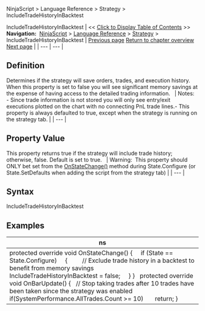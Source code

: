﻿
NinjaScript > Language Reference > Strategy > IncludeTradeHistoryInBacktest

IncludeTradeHistoryInBacktest
| << [Click to Display Table of Contents](includetradehistoryinbacktest.md) >> **Navigation:**     [NinjaScript](ninjascript.md) > [Language Reference](language_reference_wip.md) > [Strategy](strategy.md) > IncludeTradeHistoryInBacktest | [Previous page](includecommission.md) [Return to chapter overview](strategy.md) [Next page](isadoptaccountpositionaware.md) |
| --- | --- |
## Definition
Determines if the strategy will save orders, trades, and execution history. When this property is set to false you will see significant memory savings at the expense of having access to the detailed trading information.
 
| Notes:   - Since trade information is not stored you will only see entry/exit executions plotted on the chart with no connecting PnL trade lines.- This property is always defaulted to true, except when the strategy is running on the strategy tab. |
| --- |

## Property Value
This property returns true if the strategy will include trade history; otherwise, false. Default is set to true.
 
| Warning:  This property should ONLY bet set from the [OnStateChange()](onstatechange.md) method during State.Configure (or State.SetDefaults when adding the script from the strategy tab) |
| --- |

## Syntax
IncludeTradeHistoryInBacktest
 
## Examples
| ns |
| --- |
| protected override void OnStateChange() {      if (State == State.Configure)      {          // Exclude trade history in a backtest to benefit from memory savings          IncludeTradeHistoryInBacktest = false;      } }   protected override void OnBarUpdate() {    // Stop taking trades after 10 trades have been taken since the strategy was enabled    if(SystemPerformance.AllTrades.Count >= 10)        return; } |
